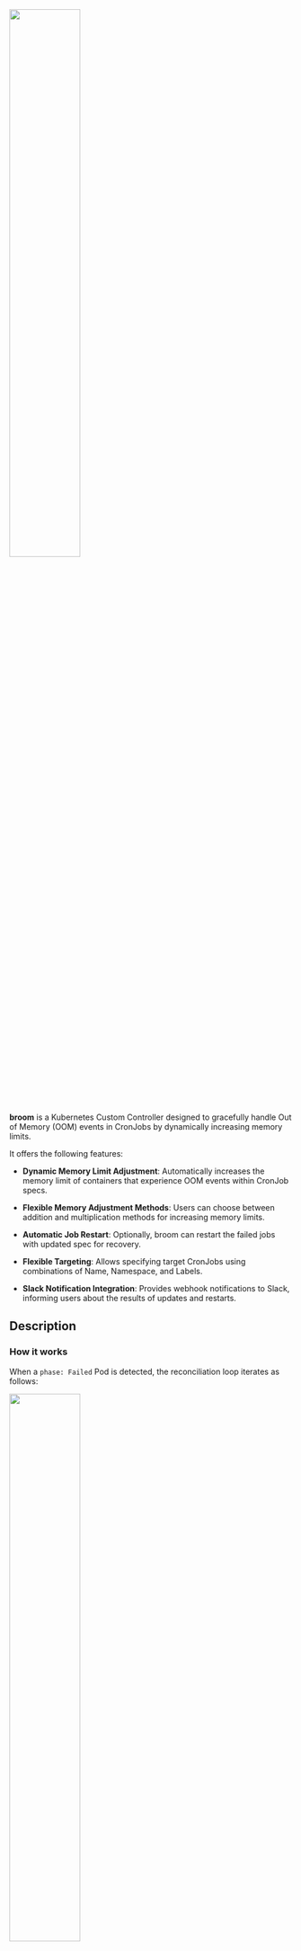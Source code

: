 <img src="https://github.com/m3dev/broom/assets/60843722/8860aaa0-e0b8-45cf-9b9e-59197dfc57a3" width="50%">

**broom** is a Kubernetes Custom Controller designed to gracefully handle Out of Memory (OOM) events in CronJobs by dynamically increasing memory limits.

It offers the following features:

* **Dynamic Memory Limit Adjustment**: Automatically increases the memory limit of containers that experience OOM events within CronJob specs.

* **Flexible Memory Adjustment Methods**: Users can choose between addition and multiplication methods for increasing memory limits.

* **Automatic Job Restart**: Optionally, broom can restart the failed jobs with updated spec for recovery.

* **Flexible Targeting**: Allows specifying target CronJobs using combinations of Name, Namespace, and Labels.

* **Slack Notification Integration**: Provides webhook notifications to Slack, informing users about the results of updates and restarts.

## Description

### How it works
When a `phase: Failed` Pod is detected, the reconciliation loop iterates as follows:

<img src="https://github.com/m3dev/broom/assets/60843722/df5219f3-d30f-47e9-84ef-a8c045cf1c1f" width="50%">

Upon identifying a Pod terminated due to `reason: OOMKilled`, the controller traces back through the `ownerReferences` from Pod to Job to CronJob.
Once the controller identifies the relevant CronJob, it prepares a modified specification with relaxed memory limits (`spec.jobTemplate.spec.containers[].resources.limits.memory`), such as doubling the original limit.
Subsequently, the controller updates the specification of the CronJob with the modified memory limits.
Optionally, the controller can restart the failed Job once using the updated memory limits. Finally, the controller sends a notification to Slack with the following content:


### Configuration

The controller can be configured using a `Broom` custom resource, which allows users to specify the following parameters:

```yaml
apiVersion: ai.m3.com/v1alpha1
kind: Broom
metadata:
  name: broom-sample
spec:
  target:
    name: oom-sample
    labels:
      m3.com/use-broom: "true"
    namespace: broom
  adjustment:
    type: Mul
    value: "2"
  restartPolicy: "OnOOM"
  slackWebhook:
    secret:
      namespace: default
      name: broom
      key: SLACK_WEBHOOK_URL
    channel: "#alert"
```

* **target** (optional): Specifies the target CronJobs to monitor for OOM events. Users can specify the target CronJobs using a combination of `name`, `namespace`, and `labels`. If not specified, the controller will monitor all CronJobs in the cluster.

* **adjustment** (required): Specifies the method and value for adjusting memory limits. Users can choose between `Add` and `Mul` methods for increasing memory limits, along with the corresponding value.

* **restartPolicy** (required): Specifies the policy for restarting failed Jobs. Users can choose between `Never` and `OnOOM` policies.

* **slackWebhook** (required): Specifies the Slack webhook integration for sending notifications. Users can provide the webhook URL using a Kubernetes Secret and specify the target channel (optional) for notifications.


## Getting Started

### Prerequisites
- go version v1.21.0+
- docker version 17.03+.
- kubectl version v1.11.3+.
- Access to a Kubernetes v1.11.3+ cluster.

### To Deploy on the cluster
**Build and push your image to the location specified by `IMG`:**

```sh
make docker-build docker-push IMG=<some-registry>/broom:tag
```

**NOTE:** This image ought to be published in the personal registry you specified. 
And it is required to have access to pull the image from the working environment. 
Make sure you have the proper permission to the registry if the above commands don’t work.

**Install the CRDs into the cluster:**

```sh
make install
```

**Deploy the Manager to the cluster with the image specified by `IMG`:**

```sh
make deploy IMG=<some-registry>/broom:tag
```

> **NOTE**: If you encounter RBAC errors, you may need to grant yourself cluster-admin 
privileges or be logged in as admin.

**Create instances of your solution**
You can apply the samples (examples) from the config/sample:

```sh
kubectl apply -k config/samples/
```

>**NOTE**: Ensure that the samples has default values to test it out.

### To Uninstall
**Delete the instances (CRs) from the cluster:**

```sh
kubectl delete -k config/samples/
```

**Delete the APIs(CRDs) from the cluster:**

```sh
make uninstall
```

**UnDeploy the controller from the cluster:**

```sh
make undeploy
```

## Project Distribution

Following are the steps to build the installer and distribute this project to users.

1. Build the installer for the image built and published in the registry:

```sh
make build-installer IMG=<some-registry>/broom:tag
```

NOTE: The makefile target mentioned above generates an 'install.yaml'
file in the dist directory. This file contains all the resources built
with Kustomize, which are necessary to install this project without
its dependencies.

2. Using the installer

Users can just run kubectl apply -f <URL for YAML BUNDLE> to install the project, i.e.:

```sh
kubectl apply -f https://raw.githubusercontent.com/<org>/broom/<tag or branch>/dist/install.yaml
# kubectl apply -f https://raw.githubusercontent.com/m3dev/broom/main/dist/install.yaml
```


**NOTE:** Run `make help` for more information on all potential `make` targets

More information can be found via the [Kubebuilder Documentation](https://book.kubebuilder.io/introduction.html)

## Contributing

We welcome contributions from the community! If you'd like to contribute to this project, please follow these guidelines:

### Issues

If you encounter a bug, have a feature request, or would like to suggest an improvement, please open an issue on the GitHub repository. Make sure to provide detailed information about the problem or suggestion.

### Pull Requests

We gladly accept pull requests! Before submitting a pull request, please ensure the following:

1. Fork the repository and create your branch from `main`.
2. Ensure your code adheres to the project's coding standards.
3. Test your changes thoroughly.
4. Make sure your commits are descriptive and well-documented.
5. Update the README and any relevant documentation if necessary.

### Code of Conduct

Please note that this project is governed by our [Code of Conduct](CODE_OF_CONDUCT.md). By participating, you are expected to uphold this code. Please report any unacceptable behavior.

Thank you for contributing to our project!

## License

Copyright 2024.

Licensed under the Apache License, Version 2.0 (the "License");
you may not use this file except in compliance with the License.
You may obtain a copy of the License at

    http://www.apache.org/licenses/LICENSE-2.0

Unless required by applicable law or agreed to in writing, software
distributed under the License is distributed on an "AS IS" BASIS,
WITHOUT WARRANTIES OR CONDITIONS OF ANY KIND, either express or implied.
See the License for the specific language governing permissions and
limitations under the License.
